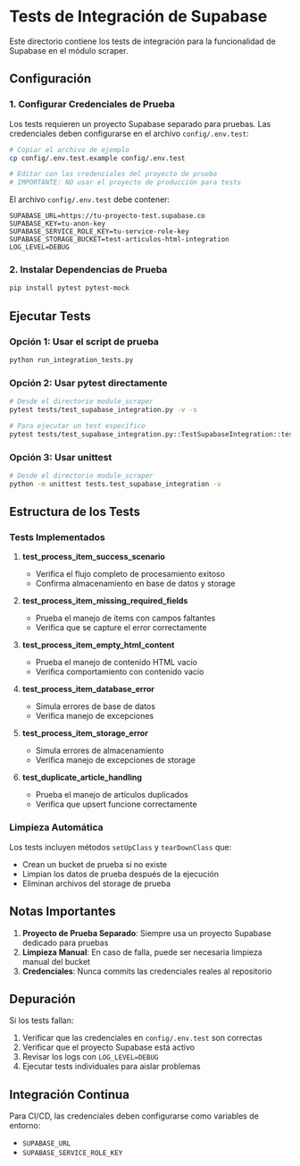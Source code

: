 # Tests de Integración de Supabase

Este directorio contiene los tests de integración para la funcionalidad de Supabase en el módulo scraper.

## Configuración

### 1. Configurar Credenciales de Prueba

Los tests requieren un proyecto Supabase separado para pruebas. Las credenciales deben configurarse en el archivo `config/.env.test`:

```bash
# Copiar el archivo de ejemplo
cp config/.env.test.example config/.env.test

# Editar con las credenciales del proyecto de prueba
# IMPORTANTE: NO usar el proyecto de producción para tests
```

El archivo `config/.env.test` debe contener:
```env
SUPABASE_URL=https://tu-proyecto-test.supabase.co
SUPABASE_KEY=tu-anon-key
SUPABASE_SERVICE_ROLE_KEY=tu-service-role-key
SUPABASE_STORAGE_BUCKET=test-articulos-html-integration
LOG_LEVEL=DEBUG
```

### 2. Instalar Dependencias de Prueba

```bash
pip install pytest pytest-mock
```

## Ejecutar Tests

### Opción 1: Usar el script de prueba

```bash
python run_integration_tests.py
```

### Opción 2: Usar pytest directamente

```bash
# Desde el directorio module_scraper
pytest tests/test_supabase_integration.py -v -s

# Para ejecutar un test específico
pytest tests/test_supabase_integration.py::TestSupabaseIntegration::test_process_item_success_scenario -v -s
```

### Opción 3: Usar unittest

```bash
# Desde el directorio module_scraper
python -m unittest tests.test_supabase_integration -v
```

## Estructura de los Tests

### Tests Implementados

1. **test_process_item_success_scenario**
   - Verifica el flujo completo de procesamiento exitoso
   - Confirma almacenamiento en base de datos y storage

2. **test_process_item_missing_required_fields**
   - Prueba el manejo de items con campos faltantes
   - Verifica que se capture el error correctamente

3. **test_process_item_empty_html_content**
   - Prueba el manejo de contenido HTML vacío
   - Verifica comportamiento con contenido vacío

4. **test_process_item_database_error**
   - Simula errores de base de datos
   - Verifica manejo de excepciones

5. **test_process_item_storage_error**
   - Simula errores de almacenamiento
   - Verifica manejo de excepciones de storage

6. **test_duplicate_article_handling**
   - Prueba el manejo de artículos duplicados
   - Verifica que upsert funcione correctamente

### Limpieza Automática

Los tests incluyen métodos `setUpClass` y `tearDownClass` que:
- Crean un bucket de prueba si no existe
- Limpian los datos de prueba después de la ejecución
- Eliminan archivos del storage de prueba

## Notas Importantes

1. **Proyecto de Prueba Separado**: Siempre usa un proyecto Supabase dedicado para pruebas
2. **Limpieza Manual**: En caso de falla, puede ser necesaria limpieza manual del bucket
3. **Credenciales**: Nunca commits las credenciales reales al repositorio

## Depuración

Si los tests fallan:

1. Verificar que las credenciales en `config/.env.test` son correctas
2. Verificar que el proyecto Supabase está activo
3. Revisar los logs con `LOG_LEVEL=DEBUG`
4. Ejecutar tests individuales para aislar problemas

## Integración Continua

Para CI/CD, las credenciales deben configurarse como variables de entorno:
- `SUPABASE_URL`
- `SUPABASE_SERVICE_ROLE_KEY`
